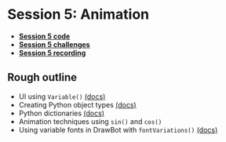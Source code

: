 # Session 5: Animation

* [**Session 5 code**](/session-5/code)
* [**Session 5 challenges**](/session-5/challenges)
* [**Session 5 recording**](https://github.com/djrrb/Python-for-Visual-Designers-Fall-2023#recordings)


## Rough outline

* UI using `Variable()` [(docs)](https://drawbot.com/content/variables.html)
* Creating Python object types [(docs)](https://docs.python.org/3/tutorial/classes.html)
* Python dictionaries [(docs)](https://docs.python.org/3/tutorial/datastructures.html#dictionaries)
* Animation techniques using `sin()` and `cos()`
* Using variable fonts in DrawBot with `fontVariations()` [(docs)](https://www.drawbot.com/content/text/textProperties.html#drawBot.fontVariations)



